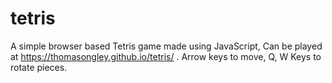 # tetris
A simple browser based Tetris game made using JavaScript, Can be played at https://thomasongley.github.io/tetris/ . Arrow keys to move, Q, W Keys to rotate pieces.
